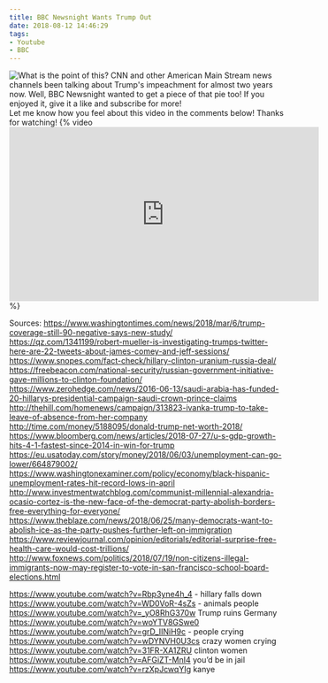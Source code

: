 ```yaml
---
title: BBC Newsnight Wants Trump Out
date: 2018-08-12 14:46:29
tags:
- Youtube
- BBC
---
```

![What is the point of this?](/images/bbcnewsnight.png)
CNN and other American Main Stream news channels been talking about Trump's impeachment for almost two years now.
Well, BBC Newsnight wanted to get a piece of that pie too!
If you enjoyed it, give it a like and subscribe for more!<script async src="//pagead2.googlesyndication.com/pagead/js/adsbygoogle.js"></script><ins class="adsbygoogle" style="display:block; text-align:center;"  data-ad-layout="in-article"  data-ad-format="fluid"  data-ad-client="ca-pub-2164900147810573"  data-ad-slot="8817307412"></ins><script>(adsbygoogle = window.adsbygoogle || []).push({});</script>
Let me know how you feel about this video in the comments below!
Thanks for watching!
{% video <iframe width="560" height="315" src="https://www.youtube.com/embed/6EQMBhln45E" frameborder="0" allow="autoplay; encrypted-media" allowfullscreen></iframe> %}
<!--more-->
Sources:
https://www.washingtontimes.com/news/2018/mar/6/trump-coverage-still-90-negative-says-new-study/
https://qz.com/1341199/robert-mueller-is-investigating-trumps-twitter-here-are-22-tweets-about-james-comey-and-jeff-sessions/
https://www.snopes.com/fact-check/hillary-clinton-uranium-russia-deal/
https://freebeacon.com/national-security/russian-government-initiative-gave-millions-to-clinton-foundation/
https://www.zerohedge.com/news/2016-06-13/saudi-arabia-has-funded-20-hillarys-presidential-campaign-saudi-crown-prince-claims
http://thehill.com/homenews/campaign/313823-ivanka-trump-to-take-leave-of-absence-from-her-company
http://time.com/money/5188095/donald-trump-net-worth-2018/
https://www.bloomberg.com/news/articles/2018-07-27/u-s-gdp-growth-hits-4-1-fastest-since-2014-in-win-for-trump
https://eu.usatoday.com/story/money/2018/06/03/unemployment-can-go-lower/664879002/
https://www.washingtonexaminer.com/policy/economy/black-hispanic-unemployment-rates-hit-record-lows-in-april
http://www.investmentwatchblog.com/communist-millennial-alexandria-ocasio-cortez-is-the-new-face-of-the-democrat-party-abolish-borders-free-everything-for-everyone/
https://www.theblaze.com/news/2018/06/25/many-democrats-want-to-abolish-ice-as-the-party-pushes-further-left-on-immigration
https://www.reviewjournal.com/opinion/editorials/editorial-surprise-free-health-care-would-cost-trillions/
http://www.foxnews.com/politics/2018/07/19/non-citizens-illegal-immigrants-now-may-register-to-vote-in-san-francisco-school-board-elections.html

https://www.youtube.com/watch?v=Rbp3yne4h_4 - hillary falls down
https://www.youtube.com/watch?v=WD0VoR-4sZs - animals people
https://www.youtube.com/watch?v=_yO8RhG370w Trump ruins Germany
https://www.youtube.com/watch?v=woYTV8GSwe0
https://www.youtube.com/watch?v=grD_IINiH9c - people crying
https://www.youtube.com/watch?v=wDYNVH0U3cs crazy women crying
https://www.youtube.com/watch?v=31FR-XA1ZRU clinton women
https://www.youtube.com/watch?v=AFGiZT-MnI4 you’d be in jail
https://www.youtube.com/watch?v=rzXpJcwqYIg kanye
